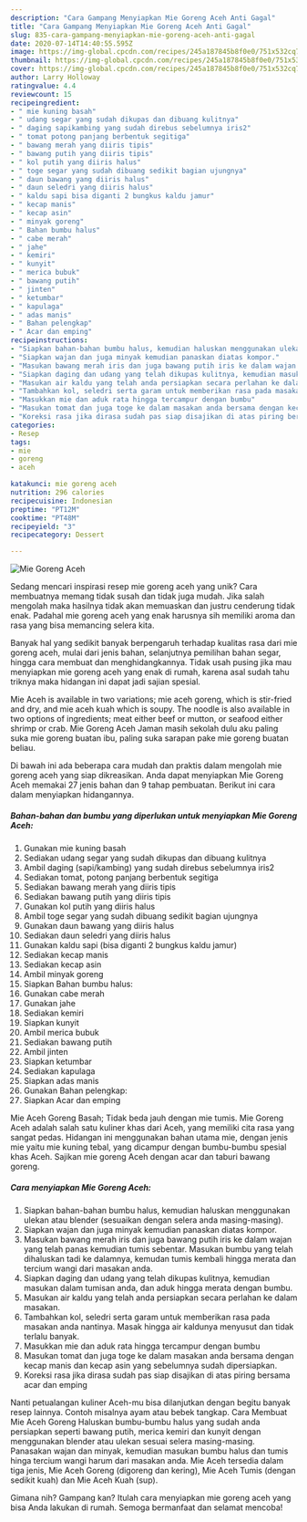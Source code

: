 ```yaml
---
description: "Cara Gampang Menyiapkan Mie Goreng Aceh Anti Gagal"
title: "Cara Gampang Menyiapkan Mie Goreng Aceh Anti Gagal"
slug: 835-cara-gampang-menyiapkan-mie-goreng-aceh-anti-gagal
date: 2020-07-14T14:40:55.595Z
image: https://img-global.cpcdn.com/recipes/245a187845b8f0e0/751x532cq70/mie-goreng-aceh-foto-resep-utama.jpg
thumbnail: https://img-global.cpcdn.com/recipes/245a187845b8f0e0/751x532cq70/mie-goreng-aceh-foto-resep-utama.jpg
cover: https://img-global.cpcdn.com/recipes/245a187845b8f0e0/751x532cq70/mie-goreng-aceh-foto-resep-utama.jpg
author: Larry Holloway
ratingvalue: 4.4
reviewcount: 15
recipeingredient:
- " mie kuning basah"
- " udang segar yang sudah dikupas dan dibuang kulitnya"
- " daging sapikambing yang sudah direbus sebelumnya iris2"
- " tomat potong panjang berbentuk segitiga"
- " bawang merah yang diiris tipis"
- " bawang putih yang diiris tipis"
- " kol putih yang diiris halus"
- " toge segar yang sudah dibuang sedikit bagian ujungnya"
- " daun bawang yang diiris halus"
- " daun seledri yang diiris halus"
- " kaldu sapi bisa diganti 2 bungkus kaldu jamur"
- " kecap manis"
- " kecap asin"
- " minyak goreng"
- " Bahan bumbu halus"
- " cabe merah"
- " jahe"
- " kemiri"
- " kunyit"
- " merica bubuk"
- " bawang putih"
- " jinten"
- " ketumbar"
- " kapulaga"
- " adas manis"
- " Bahan pelengkap"
- " Acar dan emping"
recipeinstructions:
- "Siapkan bahan-bahan bumbu halus, kemudian haluskan menggunakan ulekan atau blender (sesuaikan dengan selera anda masing-masing)."
- "Siapkan wajan dan juga minyak kemudian panaskan diatas kompor."
- "Masukan bawang merah iris dan juga bawang putih iris ke dalam wajan yang telah panas kemudian tumis sebentar. Masukan bumbu yang telah dihaluskan tadi ke dalamnya, kemudan tumis kembali hingga merata dan tercium wangi dari masakan anda."
- "Siapkan daging dan udang yang telah dikupas kulitnya, kemudian masukan dalam tumisan anda, dan aduk hingga merata dengan bumbu."
- "Masukan air kaldu yang telah anda persiapkan secara perlahan ke dalam masakan."
- "Tambahkan kol, seledri serta garam untuk memberikan rasa pada masakan anda nantinya. Masak hingga air kaldunya menyusut dan tidak terlalu banyak."
- "Masukkan mie dan aduk rata hingga tercampur dengan bumbu"
- "Masukan tomat dan juga toge ke dalam masakan anda bersama dengan kecap manis dan kecap asin yang sebelumnya sudah dipersiapkan."
- "Koreksi rasa jika dirasa sudah pas siap disajikan di atas piring bersama acar dan emping"
categories:
- Resep
tags:
- mie
- goreng
- aceh

katakunci: mie goreng aceh 
nutrition: 296 calories
recipecuisine: Indonesian
preptime: "PT12M"
cooktime: "PT48M"
recipeyield: "3"
recipecategory: Dessert

---
```



![Mie Goreng Aceh](https://img-global.cpcdn.com/recipes/245a187845b8f0e0/751x532cq70/mie-goreng-aceh-foto-resep-utama.jpg)

Sedang mencari inspirasi resep mie goreng aceh yang unik? Cara membuatnya memang tidak susah dan tidak juga mudah. Jika salah mengolah maka hasilnya tidak akan memuaskan dan justru cenderung tidak enak. Padahal mie goreng aceh yang enak harusnya sih memiliki aroma dan rasa yang bisa memancing selera kita.

Banyak hal yang sedikit banyak berpengaruh terhadap kualitas rasa dari mie goreng aceh, mulai dari jenis bahan, selanjutnya pemilihan bahan segar, hingga cara membuat dan menghidangkannya. Tidak usah pusing jika mau menyiapkan mie goreng aceh yang enak di rumah, karena asal sudah tahu triknya maka hidangan ini dapat jadi sajian spesial.

Mie Aceh is available in two variations; mie aceh goreng, which is stir-fried and dry, and mie aceh kuah which is soupy. The noodle is also available in two options of ingredients; meat either beef or mutton, or seafood either shrimp or crab. Mie Goreng Aceh Jaman masih sekolah dulu aku paling suka mie goreng buatan ibu, paling suka sarapan pake mie goreng buatan beliau.


Di bawah ini ada beberapa cara mudah dan praktis dalam mengolah mie goreng aceh yang siap dikreasikan. Anda dapat menyiapkan Mie Goreng Aceh memakai 27 jenis bahan dan 9 tahap pembuatan. Berikut ini cara dalam menyiapkan hidangannya.

<!--inarticleads1-->

##### Bahan-bahan dan bumbu yang diperlukan untuk menyiapkan Mie Goreng Aceh:

1. Gunakan  mie kuning basah
1. Sediakan  udang segar yang sudah dikupas dan dibuang kulitnya
1. Ambil  daging (sapi/kambing) yang sudah direbus sebelumnya iris2
1. Sediakan  tomat, potong panjang berbentuk segitiga
1. Sediakan  bawang merah yang diiris tipis
1. Sediakan  bawang putih yang diiris tipis
1. Gunakan  kol putih yang diiris halus
1. Ambil  toge segar yang sudah dibuang sedikit bagian ujungnya
1. Gunakan  daun bawang yang diiris halus
1. Sediakan  daun seledri yang diiris halus
1. Gunakan  kaldu sapi (bisa diganti 2 bungkus kaldu jamur)
1. Sediakan  kecap manis
1. Sediakan  kecap asin
1. Ambil  minyak goreng
1. Siapkan  Bahan bumbu halus:
1. Gunakan  cabe merah
1. Gunakan  jahe
1. Sediakan  kemiri
1. Siapkan  kunyit
1. Ambil  merica bubuk
1. Sediakan  bawang putih
1. Ambil  jinten
1. Siapkan  ketumbar
1. Sediakan  kapulaga
1. Siapkan  adas manis
1. Gunakan  Bahan pelengkap:
1. Siapkan  Acar dan emping


Mie Aceh Goreng Basah; Tidak beda jauh dengan mie tumis. Mie Goreng Aceh adalah salah satu kuliner khas dari Aceh, yang memiliki cita rasa yang sangat pedas. Hidangan ini menggunakan bahan utama mie, dengan jenis mie yaitu mie kuning tebal, yang dicampur dengan bumbu-bumbu spesial khas Aceh. Sajikan mie goreng Aceh dengan acar dan taburi bawang goreng. 

<!--inarticleads2-->

##### Cara menyiapkan Mie Goreng Aceh:

1. Siapkan bahan-bahan bumbu halus, kemudian haluskan menggunakan ulekan atau blender (sesuaikan dengan selera anda masing-masing).
1. Siapkan wajan dan juga minyak kemudian panaskan diatas kompor.
1. Masukan bawang merah iris dan juga bawang putih iris ke dalam wajan yang telah panas kemudian tumis sebentar. Masukan bumbu yang telah dihaluskan tadi ke dalamnya, kemudan tumis kembali hingga merata dan tercium wangi dari masakan anda.
1. Siapkan daging dan udang yang telah dikupas kulitnya, kemudian masukan dalam tumisan anda, dan aduk hingga merata dengan bumbu.
1. Masukan air kaldu yang telah anda persiapkan secara perlahan ke dalam masakan.
1. Tambahkan kol, seledri serta garam untuk memberikan rasa pada masakan anda nantinya. Masak hingga air kaldunya menyusut dan tidak terlalu banyak.
1. Masukkan mie dan aduk rata hingga tercampur dengan bumbu
1. Masukan tomat dan juga toge ke dalam masakan anda bersama dengan kecap manis dan kecap asin yang sebelumnya sudah dipersiapkan.
1. Koreksi rasa jika dirasa sudah pas siap disajikan di atas piring bersama acar dan emping


Nanti petualangan kuliner Aceh-mu bisa dilanjutkan dengan begitu banyak resep lainnya. Contoh misalnya ayam atau bebek tangkap. Cara Membuat Mie Aceh Goreng Haluskan bumbu-bumbu halus yang sudah anda persiapkan seperti bawang putih, merica kemiri dan kunyit dengan menggunakan blender atau ulekan sesuai selera masing-masing. Panasakan wajan dan minyak, kemudian masukan bumbu halus dan tumis hinga tercium wangi harum dari masakan anda. Mie Aceh tersedia dalam tiga jenis, Mie Aceh Goreng (digoreng dan kering), Mie Aceh Tumis (dengan sedikit kuah) dan Mie Aceh Kuah (sup). 

Gimana nih? Gampang kan? Itulah cara menyiapkan mie goreng aceh yang bisa Anda lakukan di rumah. Semoga bermanfaat dan selamat mencoba!
